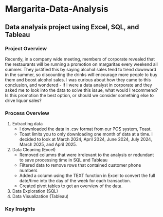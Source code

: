 # Margarita-Data-Analysis
## Data analysis project using Excel, SQL, and Tableau

### Project Overview
Recently, in a company wide meeting, members of corporate revealed that the restaurants will be running a promotion on margaritas every weekend all summer.
They justified this by saying alcohol sales tend to trend downward in the summer, so discounting the drinks will encourage more people to buy them and boost alcohol sales.
I was curious about how they came to this conclusion, and wondered - if I were a data analyst in corporate and they asked me to look into the data to solve this issue, what would I recommend? Is this promotion the best option, or should we consider something else to drive liquor sales?

### Process Overview
1. Extracting data
   - I downloaded the data in .csv format from our POS system, Toast.
   - Toast limits you to only downloading one month of data at a time. I decided to look at March 2024, April 2024, June 2024, July 2024, March 2025, and April 2025.
2. Data Cleaning (Excel)
   - Removed columns that were irrelevant to the analysis or redundant to save processing time in SQL and Tableau
   - Filtered data to remove rows that contained customer phone numbers
   - Added a column using the TEXT function in Excel to convert the full date/time into the day of the week for each transaction.
   - Created pivot tables to get an overview of the data.
4. Data Exploration (SQL)
5. Data Visualization (Tableau)

### Key Insights

